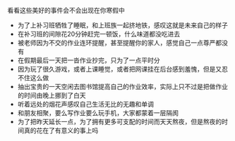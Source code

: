 看看这些美好的事件会不会出现在你寒假中<br>
- 为了上补习班牺牲了睡眠，和上班族一起挤地铁，感叹这就是未来自己的样子<br>
- 在补习班的间隙花20分钟赶完一顿饭，什么味道都没吃进去<br>
- 被老师因为不交的作业连环提醒，甚至提醒你的家人，感觉自己一点尊严都没有<br>
- 在假期最后一天把一沓作业抄完，只为了一点平时分<br>
- 因为玩了很久游戏，或者上课睡觉，或者把网课挂在后台感到羞愧，但是又忍不住这么做<br>
- 抽出宝贵的一天空闲去图书馆提高自己的作业效率，实际上只不过是把做作业的时间由晚上挪到了白天<br>
- 听着远处的烟花声感叹自己生活无比的无趣和单调<br>
- 和朋友相聚，要么写作业要么玩手机，大家都蒙着一层隔阂<br>
- 为了把昨天延长一点，为了拥有更多可支配的时间而天天熬夜，但是熬夜的时间真的花在了有意义的事上吗<br>